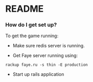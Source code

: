 # README #

### How do I get set up? ###

To get the game running: 
* Make sure redis server is running.

* Get Faye server running using: 

`rackup faye.ru -s thin -E production`

* Start up rails application


